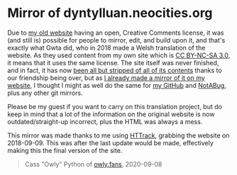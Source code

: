 # Mirror of dyntylluan.neocities.org
Due to [my old website](https://owlman.neocities.org) having an open, Creative Comments license, it was (and still is) possible for people to mirror, edit, and build upon it, and that's exactly what Gwta did, who in 2018 made a Welsh translation of the website. As they used content from my own site which is [CC BY-NC-SA 3.0](https://creativecommons.org/licenses/by-nc-sa/3.0), it means that it uses the same license. The site itself was never finished, and in fact, it has now [been all but stripped of all of its contents](http://web.archive.org/web/20200908094730/https://dyntylluan.neocities.org) thanks to our friendship being over, but as [I already made a mirror of it on my website](https://owlman.neocities.org/dyntylluan), I thought I might as well do the same for [my GitHub](https://github.com/DynTylluan/dyntylluan.neocities.org) and [NotABug](https://notabug.org/DynTylluan/dyntylluan.neocities.org), plus any other git mirrors.

Please be my guest if you want to carry on this translation project, but do keep in mind that a lot of the information on the original website is now outdated/straight-up incorrect, plus the HTML was always a mess.

This mirror was made thanks to me using [HTTrack](http://www.httrack.com), grabbing the website on 2018-09-09. This was after the last update would be made, effectively making this the final version of the site.

> Cass "Owly" Python of [owly.fans](https://owly.fans), 2020-09-08
